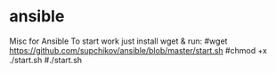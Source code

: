 # ansible
Misc for Ansible
To start work just install wget & run:
#wget https://github.com/supchikov/ansible/blob/master/start.sh
#chmod +x ./start.sh
#./start.sh
